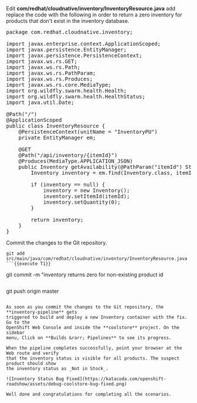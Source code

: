 Edit **com/redhat/cloudnative/inventory/InventoryResource.java** add replace the code with 
the following in order to return a zero inventory for products that don't exist in the inventory 
database.

<pre class="file" data-filename="./src/main/java/com/redhat/cloudnative/inventory/InventoryResource.java" data-target="replace">
package com.redhat.cloudnative.inventory;

import javax.enterprise.context.ApplicationScoped;
import javax.persistence.EntityManager;
import javax.persistence.PersistenceContext;
import javax.ws.rs.GET;
import javax.ws.rs.Path;
import javax.ws.rs.PathParam;
import javax.ws.rs.Produces;
import javax.ws.rs.core.MediaType;
import org.wildfly.swarm.health.Health;
import org.wildfly.swarm.health.HealthStatus;
import java.util.Date;

@Path("/")
@ApplicationScoped
public class InventoryResource {
    @PersistenceContext(unitName = "InventoryPU")
    private EntityManager em;

    @GET
    @Path("/api/inventory/{itemId}")
    @Produces(MediaType.APPLICATION_JSON)
    public Inventory getAvailability(@PathParam("itemId") String itemId) {
        Inventory inventory = em.find(Inventory.class, itemId);

        if (inventory == null) {
            inventory = new Inventory();
            inventory.setItemId(itemId);
            inventory.setQuantity(0);
        }

        return inventory;
    }
}
</pre>

Commit the changes to the Git repository.

```
git add src/main/java/com/redhat/cloudnative/inventory/InventoryResource.java
```{{execute T1}}

```
git commit -m "inventory returns zero for non-existing product id
```{{execute T1}}

```
git push origin master
```{{execute T1}}

As soon as you commit the changes to the Git repository, the **inventory-pipeline** gets
triggered to build and deploy a new Inventory container with the fix. Go to the
OpenShift Web Console and inside the **coolstore** project. On the sidebar
menu, Click on **Builds &rarr; Pipelines** to see its progress.

When the pipeline completes successfully, point your browser at the Web route and verify
that the inventory status is visible for all products. The suspect product should show
the inventory status as _Not in Stock_.

![Inventory Status Bug Fixed](https://katacoda.com/openshift-roadshow/assets/debug-coolstore-bug-fixed.png)

Well done and congratulations for completing all the scenarios.
